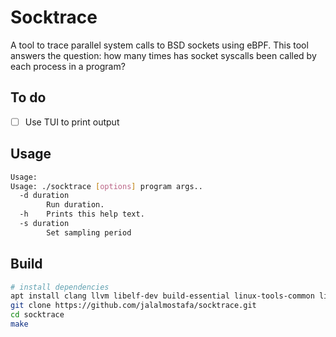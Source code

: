 # Socktrace

A tool to trace parallel system calls to BSD sockets using eBPF.
This tool answers the question: how many times has socket syscalls been called by each process in a program?

## To do

- [ ] Use TUI to print output

## Usage

```bash
Usage:
Usage: ./socktrace [options] program args..
  -d duration
        Run duration.
  -h    Prints this help text.
  -s duration
        Set sampling period
```

## Build

```bash
# install dependencies
apt install clang llvm libelf-dev build-essential linux-tools-common linux-tools-generic linux-headers-$(uname -r) linux-tools-$(uname -r)-generic libbpf-dev golang
git clone https://github.com/jalalmostafa/socktrace.git
cd socktrace
make
```
